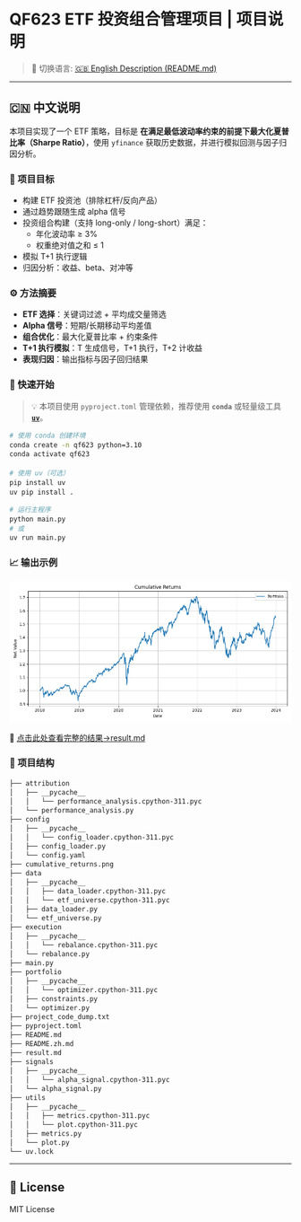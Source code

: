 # QF623 ETF 投资组合管理项目 | 项目说明

> 📌 切换语言: [🇬🇧 English Description (README.md)](./README.md)

---

## 🇨🇳 中文说明

本项目实现了一个 ETF 策略，目标是 **在满足最低波动率约束的前提下最大化夏普比率（Sharpe Ratio）**，使用 `yfinance` 获取历史数据，并进行模拟回测与因子归因分析。

### 🎯 项目目标

- 构建 ETF 投资池（排除杠杆/反向产品）
- 通过趋势跟随生成 alpha 信号
- 投资组合构建（支持 long-only / long-short）满足：
  - 年化波动率 ≥ 3%
  - 权重绝对值之和 ≤ 1
- 模拟 T+1 执行逻辑
- 归因分析：收益、beta、对冲等

### ⚙️ 方法摘要

- **ETF 选择**：关键词过滤 + 平均成交量筛选  
- **Alpha 信号**：短期/长期移动平均差值  
- **组合优化**：最大化夏普比率 + 约束条件  
- **T+1 执行模拟**：T 生成信号，T+1 执行，T+2 计收益  
- **表现归因**：输出指标与因子回归结果

### 🚀 快速开始

> 💡 本项目使用 `pyproject.toml` 管理依赖，推荐使用 **`conda`** 或轻量级工具 **[`uv`](https://github.com/astral-sh/uv)**。

```bash
# 使用 conda 创建环境
conda create -n qf623 python=3.10
conda activate qf623

# 使用 uv（可选）
pip install uv  
uv pip install .
```

```bash
# 运行主程序
python main.py
# 或
uv run main.py
```

### 📈 输出示例

![累计收益图](./cumulative_returns.png)

📄 [点击此处查看完整的结果→result.md](./result.md)

### 📁 项目结构

```
├── attribution
│   ├── __pycache__
│   │   └── performance_analysis.cpython-311.pyc
│   └── performance_analysis.py
├── config
│   ├── __pycache__
│   │   └── config_loader.cpython-311.pyc
│   ├── config_loader.py
│   └── config.yaml
├── cumulative_returns.png
├── data
│   ├── __pycache__
│   │   ├── data_loader.cpython-311.pyc
│   │   └── etf_universe.cpython-311.pyc
│   ├── data_loader.py
│   └── etf_universe.py
├── execution
│   ├── __pycache__
│   │   └── rebalance.cpython-311.pyc
│   └── rebalance.py
├── main.py
├── portfolio
│   ├── __pycache__
│   │   └── optimizer.cpython-311.pyc
│   ├── constraints.py
│   └── optimizer.py
├── project_code_dump.txt
├── pyproject.toml
├── README.md
├── README.zh.md
├── result.md
├── signals
│   ├── __pycache__
│   │   └── alpha_signal.cpython-311.pyc
│   └── alpha_signal.py
├── utils
│   ├── __pycache__
│   │   ├── metrics.cpython-311.pyc
│   │   └── plot.cpython-311.pyc
│   ├── metrics.py
│   └── plot.py
└── uv.lock
```

---

## 📜 License

MIT License